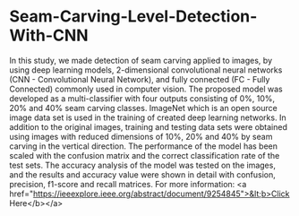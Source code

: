 # Seam-Carving-Level-Detection-With-CNN
In this study, we made detection of seam carving applied to images, by using deep learning models, 2-dimensional convolutional neural networks (CNN - Convolutional Neural Network), and fully connected (FC - Fully Connected) commonly used in computer vision. The proposed model was developed as a multi-classifier with four outputs consisting of 0%, 10%, 20% and 40% seam carving classes. ImageNet which is an open source image data set is used in the training of created deep learning networks.  In addition to the original images, training and testing data sets were obtained using images with reduced dimensions of 10%, 20% and 40% by seam carving in the vertical direction. The performance of the model has been scaled with the confusion matrix and the correct classification rate of the test sets. The accuracy analysis of the model was tested on the images, and the results and accuracy value were shown in detail with confusion, precision, f1-score and recall matrices. For more information: &lt;a href="https://ieeexplore.ieee.org/abstract/document/9254845">&lt;b>Click Here&lt;/b>&lt;/a>
